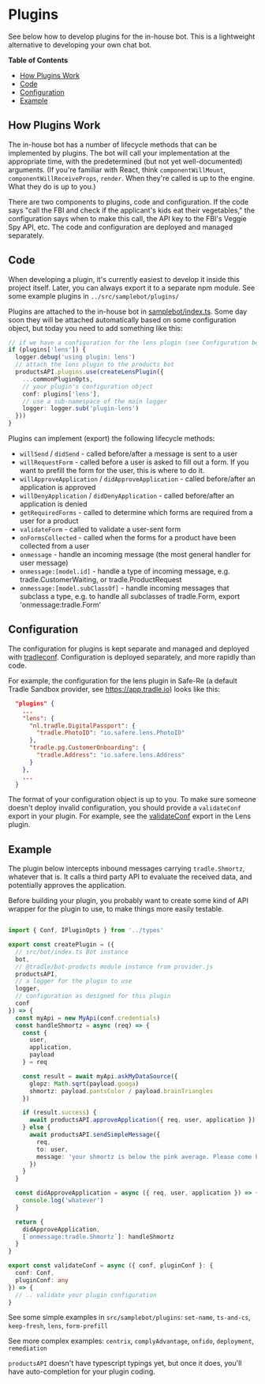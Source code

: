 # Plugins

See below how to develop plugins for the in-house bot. This is a lightweight alternative to developing your own chat bot.

<!-- START doctoc generated TOC please keep comment here to allow auto update -->
<!-- DON'T EDIT THIS SECTION, INSTEAD RE-RUN doctoc TO UPDATE -->
**Table of Contents**

- [How Plugins Work](#how-plugins-work)
- [Code](#code)
- [Configuration](#configuration)
- [Example](#example)

<!-- END doctoc generated TOC please keep comment here to allow auto update -->

## How Plugins Work

The in-house bot has a number of lifecycle methods that can be implemented by plugins. The bot will call your implementation at the appropriate time, with the predetermined (but not yet well-documented) arguments. (If you're familiar with React, think `componentWillMount`, `componentWillReceiveProps`, `render`. When they're called is up to the engine. What they do is up to you.)

There are two components to plugins, code and configuration. If the code says "call the FBI and check if the applicant's kids eat their vegetables," the configuration says when to make this call, the API key to the FBI's Veggie Spy API, etc. The code and configuration are deployed and managed separately.

## Code

When developing a plugin, it's currently easiest to develop it inside this project itself. Later, you can always export it to a separate npm module. See some example plugins in `../src/samplebot/plugins/`

Plugins are attached to the in-house bot in [samplebot/index.ts](../src/samplebot/index.ts). Some day soon they will be attached automatically based on some configuration object, but today you need to add something like this:

```ts
// if we have a configuration for the lens plugin (see Configuration below)
if (plugins['lens']) {
  logger.debug('using plugin: lens')
  // attach the lens plugin to the products bot
  productsAPI.plugins.use(createLensPlugin({
    ...commonPluginOpts,
    // your plugin's configuration object
    conf: plugins['lens'],
    // use a sub-namespace of the main logger
    logger: logger.sub('plugin-lens')
  }))
}
```

Plugins can implement (export) the following lifecycle methods:

- `willSend` / `didSend` - called before/after a message is sent to a user
- `willRequestForm` - called before a user is asked to fill out a form. If you want to prefill the form for the user, this is where to do it.
- `willApproveApplication` / `didApproveApplication` - called before/after an application is approved
- `willDenyApplication` / `didDenyApplication` - called before/after an application is denied
- `getRequiredForms` - called to determine which forms are required from a user for a product
- `validateForm` - called to validate a user-sent form
- `onFormsCollected` - called when the forms for a product have been collected from a user
- `onmessage` - handle an incoming message (the most general handler for user message)
- `onmessage:[model.id]` - handle a type of incoming message, e.g. tradle.CustomerWaiting, or tradle.ProductRequest
- `onmessage:[model.subClassOf]` - handle incoming messages that subclass a type, e.g.  to handle all subclasses of tradle.Form, export 'onmessage:tradle.Form'

## Configuration

The configuration for plugins is kept separate and managed and deployed with [tradleconf](https://github.com/tradle/conf). Configuration is deployed separately, and more rapidly than code.

For example, the configuration for the lens plugin in Safe-Re (a default Tradle Sandbox provider, see https://app.tradle.io) looks like this:

```json
  "plugins" {
    ...
    "lens": {
      "nl.tradle.DigitalPassport": {
        "tradle.PhotoID": "io.safere.lens.PhotoID"
      },
      "tradle.pg.CustomerOnboarding": {
        "tradle.Address": "io.safere.lens.Address"
      }
    },
    ...
  }
```

The format of your configuration object is up to you. To make sure someone doesn't deploy invalid configuration, you should provide a `validateConf` export in your plugin. For example, see the [validateConf](https://github.com/tradle/serverless/blob/master/src/samplebot/plugins/lens.ts#L60) export in the Lens plugin.

## Example

The plugin below intercepts inbound messages carrying `tradle.Shmortz`, whatever that is. It calls a third party API to evaluate the received data, and potentially approves the application.

Before building your plugin, you probably want to create some kind of API wrapper for the plugin to use, to make things more easily testable.

```ts

import { Conf, IPluginOpts } from '../types'

export const createPlugin = ({ 
  // src/bot/index.ts Bot instance
  bot, 
  // @tradle/bot-products module instance from provider.js
  productsAPI, 
  // a logger for the plugin to use
  logger,
  // configuration as designed for this plugin
  conf
}) => {
  const myApi = new MyApi(conf.credentials)
  const handleShmortz = async (req) => {
    const { 
      user,
      application, 
      payload 
    } = req

    const result = await myApi.askMyDataSource({
      glopz: Math.sqrt(payload.googa)
      shmortz: payload.pantsColor / payload.brainTriangles
    })

    if (result.success) {
      await productsAPI.approveApplication({ req, user, application })
    } else {
      await productsAPI.sendSimpleMessage({
        req,
        to: user,
        message: 'your shmortz is below the pink average. Please come back later.'
      })
    }
  }

  const didApproveApplication = async ({ req, user, application }) => {
    console.log('whatever')
  }

  return {
    didApproveApplication,
    [`onmessage:tradle.Shmortz`]: handleShmortz
  }
}

export const validateConf = async ({ conf, pluginConf }: {
  conf: Conf,
  pluginConf: any
}) => {
  // .. validate your plugin configuration
}

```

See some simple examples in `src/samplebot/plugins`: `set-name`, `ts-and-cs`, `keep-fresh`, `lens`, `form-prefill`

See more complex examples: `centrix`, `complyAdvantage`, `onfido`, `deployment`, `remediation`

`productsAPI` doesn't have typescript typings yet, but once it does, you'll have auto-completion for your plugin coding.
